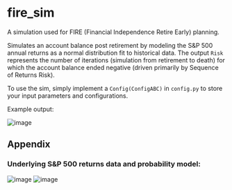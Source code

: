 # fire_sim
A simulation used for FIRE (Financial Independence Retire Early) planning.

Simulates an account balance post retirement by modeling the S&P 500 annual returns as a normal distribution fit to historical data.
The output `Risk` represents the number of iterations (simulation from retirement to death) for which the account balance ended negative (driven primarily by Sequence of Returns Risk).

To use the sim, simply implement a `Config(ConfigABC)` in `config.py` to store your input parameters and configurations.

Example output:

![image](https://github.com/t-mccawley/fire_sim/assets/29646748/cac48f36-3a1a-4a19-a785-c17687b984b6)
## Appendix
### Underlying S&P 500 returns data and probability model:
![image](https://github.com/t-mccawley/fire_sim/assets/29646748/e60c1291-5226-46b7-86ab-75ac8c9d388e)
![image](https://github.com/t-mccawley/fire_sim/assets/29646748/b129cdc1-eb27-475d-a630-2e23f60e8634)
